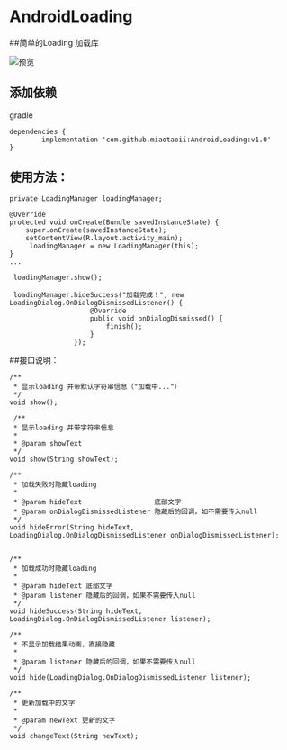 # AndroidLoading
##简单的Loading 加载库

![预览](https://github.com/miaotaoii/AndroidLoading/blob/master/show.gif?raw=true)
## 添加依赖 
gradle

	dependencies {
	        implementation 'com.github.miaotaoii:AndroidLoading:v1.0'
	}

## 使用方法：

    private LoadingManager loadingManager;

    @Override
    protected void onCreate(Bundle savedInstanceState) {
        super.onCreate(savedInstanceState);
        setContentView(R.layout.activity_main);
         loadingManager = new LoadingManager(this);
    }
    ...
           
     loadingManager.show();
            
     loadingManager.hideSuccess("加载完成！", new LoadingDialog.OnDialogDismissedListener() {
                        @Override
                        public void onDialogDismissed() {
                            finish();
                        }
                    });
                    
##接口说明：
 


    /**
     * 显示loading 并带默认字符串信息（"加载中..."）
     */
    void show();
    
     /**
     * 显示loading 并带字符串信息
     *
     * @param showText
     */
    void show(String showText);

    /**
     * 加载失败时隐藏loading
     *
     * @param hideText                  底部文字
     * @param onDialogDismissedListener 隐藏后的回调，如不需要传入null
     */
    void hideError(String hideText, LoadingDialog.OnDialogDismissedListener onDialogDismissedListener);


    /**
     * 加载成功时隐藏loading
     *
     * @param hideText 底部文字
     * @param listener 隐藏后的回调，如果不需要传入null
     */
    void hideSuccess(String hideText, LoadingDialog.OnDialogDismissedListener listener);

    /**
     * 不显示加载结果动画，直接隐藏
     *
     * @param listener 隐藏后的回调，如果不需要传入null
     */
    void hide(LoadingDialog.OnDialogDismissedListener listener);

    /**
     * 更新加载中的文字
     *
     * @param newText 更新的文字
     */
    void changeText(String newText);

